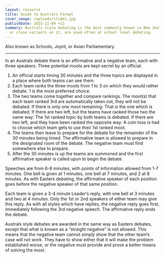 ```yaml
---
layout: resource
title: Guide to Australs Format
cover_image: /uploads/slide1.jpg
publishDate: 2023-11-09 +13
summary: Australs style debating is the most commonly known in New Zealand. It,
  or close variants on it, are used often at school level debating.
---
```

Also known as Schools, Joynt, or Asian Parliamentary.

___

In an Australs debate there is an affirmative and a negative team, each with three speakers. Three potential moots are kept secret by an official.

1. An official starts timing 30 minutes and the three topics are displayed in a place where both teams can see them.
1. Each team ranks the three moots from 1 to 3 on which they would rather debate. 1 is the most preferred choice.
1. The two teams come together and compare rankings. The moot(s) that each team ranked 3rd are automatically taken out, they will not be debated.
If there is only one moot remaining:  That is the one which is debated.
If there are two left, but the teams have ranked those two the same way: The 1st ranked topic by both teams is debated.
If there are two left, and they have been ranked the opposite way: A coin toss is had to choose which team gets to use their 1st ranked moot.
1. The teams then leave to prepare for the debate for the remainder of the 30 minutes being timed. The affirmative team is allowed to prepare in the designated room of the debate. The negative team must find somewhere else to prepare.
1. After the 30 minutes is up the teams are summoned and the first affirmative speaker is called upon to begin the debate.

Speeches are from 6-8 minutes, with points of information allowed from 1-7 minutes. One bell is given at 1 minutes, one bell at 7 minutes, and 2  at 8 minutes. As with Easters debating, the affirmative speaker of each position goes before the negative speaker of that same position.

Each team is given a 3-4 minute Leader’s reply, with one bell at 3 minutes and two at 4 minutes. Only the 1st or 2nd speakers of either  team may give this reply. As with all styles which have replies, the negative reply goes first, immediately following the 3rd negative speech. The affirmative reply ends the debate.

Australs style debates are awarded in the same way as Easters  debates, except that what is known as a “straight negative” is not  allowed. This means that the negative team cannot simply show that the other team’s case will not work. They have to show either that it will make the problem established worse, or the negative must provide and  prove a better means of solving the moot.
